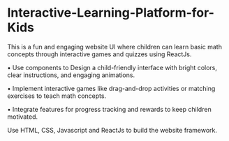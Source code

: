# Interactive-Learning-Platform-for-Kids
This is a fun and engaging website UI where children can learn basic math  concepts through interactive games and quizzes using ReactJs.

• Use components to Design a child-friendly interface with bright colors, clear instructions, 
and engaging animations.

• Implement interactive games like drag-and-drop activities or matching exercises to teach 
math concepts.

• Integrate features for progress tracking and rewards to keep children motivated.

Use HTML, CSS, Javascript and ReactJs to build the website framework.

